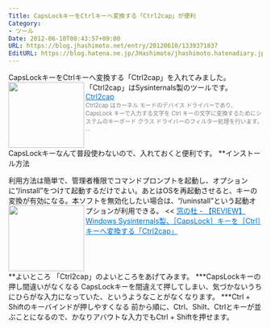 ```yaml
---
Title: CapsLockキーをCtrlキーへ変換する「Ctrl2cap」が便利
Category:
- ツール
Date: 2012-06-10T08:43:57+09:00
URL: https://blog.jhashimoto.net/entry/20120610/1339371837
EditURL: https://blog.hatena.ne.jp/JHashimoto/jhashimoto.hatenadiary.jp/atom/entry/12921228815717256178
---
```


CapsLockキーをCtrlキーへ変換する「Ctrl2cap」を入れてみました。
「Ctrl2cap」はSysinternals製のツールです。
<a href="http://technet.microsoft.com/ja-jp/sysinternals/bb897578.aspx" target="_blank"><img class="alignleft" align="left" border="0" src="http://capture.heartrails.com/150x130/shadow?http://technet.microsoft.com/ja-jp/sysinternals/bb897578.aspx" alt="" width="150" height="130" /></a><a style="color:#0070C5;" href="http://technet.microsoft.com/ja-jp/sysinternals/bb897578.aspx" target="_blank">Ctrl2cap</a><a href="http://b.hatena.ne.jp/entry/http://technet.microsoft.com/ja-jp/sysinternals/bb897578.aspx" target="_blank"><img border="0" src="http://b.hatena.ne.jp/entry/image/http://technet.microsoft.com/ja-jp/sysinternals/bb897578.aspx" alt="" /></a><br><span style="color: #808080;font-size: 80%;">Ctrl2cap はカーネル モードのデバイス ドライバーであり、CapsLock キーで入力する文字を Ctrl キーの文字に変換するためにシステムのキーボード クラス ドライバーのフィルター処理を行います。 ...</span><br style="clear:both;" />
CapsLockキーなんて普段使わないので、入れておくと便利です。
**インストール方法
>>
利用方法は簡単で、管理者権限でコマンドプロンプトを起動し、オプションに“/install”をつけて起動するだけでよい。あとはOSを再起動させると、キーの変換が有効になる。本ソフトを無効化したい場合は、“/uninstall”という起動オプションが利用できる。
<<
<a href="http://www.forest.impress.co.jp/docs/review/20120605_537859.html" target="_blank"><img class="alignleft" align="left" border="0" src="http://capture.heartrails.com/150x130/shadow?http://www.forest.impress.co.jp/docs/review/20120605_537859.html" alt="" width="150" height="130" /></a><a style="color:#0070C5;" href="http://www.forest.impress.co.jp/docs/review/20120605_537859.html" target="_blank">窓の杜 - 【REVIEW】Windows Sysinternals製、［CapsLock］キーを［Ctrl］キーへ変換する「Ctrl2cap」</a><a href="http://b.hatena.ne.jp/entry/http://www.forest.impress.co.jp/docs/review/20120605_537859.html" target="_blank"><img border="0" src="http://b.hatena.ne.jp/entry/image/http://www.forest.impress.co.jp/docs/review/20120605_537859.html" alt="" /></a><br style="clear:both;" />
**よいところ
「Ctrl2cap」のよいところをあげてみます。
***CapsLockキーの押し間違いがなくなる
CapsLockキーを間違えて押してしまい、気づかないうちにひらがな入力になっていた、というようなことがなくなります。
***Ctrl + Shiftのキーバインドが押しやすくなる
前から順に、Ctrl、Shilt、Ctrlとキーが並ぶことになるので、かなりアバウトな入力でもCtrl + Shiftを押せます。
